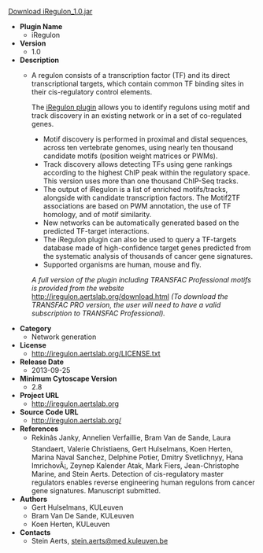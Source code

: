 <a href="iRegulon_1.0.jar">Download iRegulon_1.0.jar</a>

* __Plugin Name__
  * iRegulon
* __Version__
  * 1.0
* __Description__
  * <p>A regulon consists of a transcription factor (TF) and its direct transcriptional targets, which contain common TF binding sites in their cis-regulatory control elements.</p><p>The <a href=\"http://iregulon.aertslab.org\">iRegulon plugin</a> allows you to identify regulons using motif and track discovery in an existing network or in a set of co-regulated genes.</p><ul type=disc><li>Motif discovery is performed in proximal and distal sequences, across ten vertebrate genomes, using nearly ten thousand candidate motifs (position weight matrices or PWMs).</li><li>Track discovery allows detecting TFs using gene rankings according to the highest ChIP peak within the regulatory space. This version uses more than one thousand ChIP-Seq tracks.</li><li>The output of iRegulon is a list of enriched motifs/tracks, alongside with candidate transcription factors. The Motif2TF associations are based on PWM annotation, the use of TF homology, and of motif similarity.</li><li>New networks can be automatically generated based on the predicted TF-target interactions.</li><li>The iRegulon plugin can also be used to query a TF-targets database made of high-confidence target genes predicted from the systematic analysis of thousands of cancer gene signatures.</li><li>Supported organisms are human, mouse and fly.</li></ul><p><i>A full version of the plugin including TRANSFAC Professional motifs is provided from the website </i><a href=\"http://iregulon.aertslab.org/download.html\">http://iregulon.aertslab.org/download.html</a><i> (To download the TRANSFAC PRO version, the user will need to have a valid subscription to TRANSFAC Professional).</i></p>
* __Category__
  * Network generation
* __License__
  * http://iregulon.aertslab.org/LICENSE.txt
* __Release Date__
  * 2013-09-25
* __Minimum Cytoscape Version__
  * 2.8
* __Project URL__
  * http://iregulon.aertslab.org
* __Source Code URL__
  * http://iregulon.aertslab.org/
* __References__
  * Rekinâs Janky, Annelien Verfaillie, Bram Van de Sande, Laura Standaert, Valerie
Christiaens, Gert Hulselmans, Koen Herten, Marina Naval Sanchez, Delphine Potier, Dmitry Svetlichnyy, Hana ImrichovÃ¡, Zeynep Kalender Atak, Mark Fiers, Jean-Christophe Marine, and Stein Aerts. Detection of cis-regulatory master regulators enables reverse engineering human regulons from cancer gene signatures. Manuscript submitted.
* __Authors__
  * Gert Hulselmans, KULeuven
  * Bram Van De Sande, KULeuven
  * Koen Herten, KULeuven
* __Contacts__
  *  Stein Aerts, stein.aerts@med.kuleuven.be
